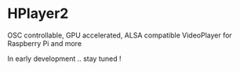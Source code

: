 # HPlayer2
OSC controllable, GPU accelerated, ALSA compatible VideoPlayer for Raspberry Pi and more

In early development .. stay tuned !
